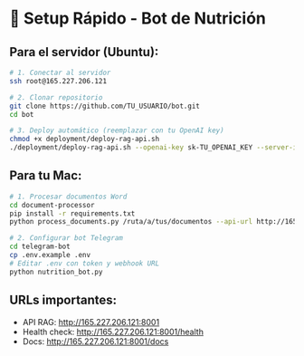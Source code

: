 # 🚀 Setup Rápido - Bot de Nutrición

## Para el servidor (Ubuntu):

```bash
# 1. Conectar al servidor
ssh root@165.227.206.121

# 2. Clonar repositorio
git clone https://github.com/TU_USUARIO/bot.git
cd bot

# 3. Deploy automático (reemplazar con tu OpenAI key)
chmod +x deployment/deploy-rag-api.sh
./deployment/deploy-rag-api.sh --openai-key sk-TU_OPENAI_KEY --server-ip 165.227.206.121
```

## Para tu Mac:

```bash
# 1. Procesar documentos Word
cd document-processor
pip install -r requirements.txt
python process_documents.py /ruta/a/tus/documentos --api-url http://165.227.206.121:8001

# 2. Configurar bot Telegram
cd telegram-bot
cp .env.example .env
# Editar .env con token y webhook URL
python nutrition_bot.py
```

## URLs importantes:
- API RAG: http://165.227.206.121:8001
- Health check: http://165.227.206.121:8001/health
- Docs: http://165.227.206.121:8001/docs